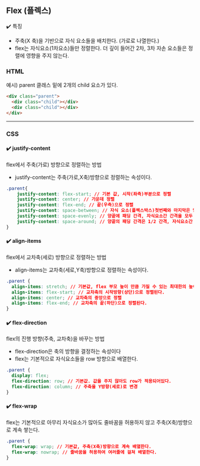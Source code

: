 ## Flex (플렉스)

✔️ 특징

- 주축(X 축)을 기반으로 자식 요소들을 배치한다. (가로로 나열한다.)
- flex는 자식요소(1차요소)들만 정렬한다. 더 깊이 들어간 2차, 3차 자손 요소들은 정렬에 영향을 주지 않는다.

### HTML

예시) parent 클래스 밑에 2개의 child 요소가 있다.

```html
<div class="parent">
  <div class="child"></div>
  <div class="child"></div>
</div>
```

---

### CSS

#### ✔️ justify-content

flex에서 주축(가로) 방향으로 정렬하는 방법

- justify-content는 주축(가로,X축)방향으로 정렬하는 속성이다.

```CSS
.parent{
    justify-content: flex-start; // 기본 값, 시작(좌측)부분으로 정렬
    justify-content: center; // 가운데 정렬
    justify-content: flex-end; // 끝(우측)으로 정렬
    justify-content: space-between; // 자식 요소(플렉스박스)첫번째와 마지막은 양끝 정렬, 나머지는 균등하게 정렬
    justify-content: space-evenly; // 양끝에 패딩 간격, 자식요소간 간격을 모두 동일하게 나누어 균등하게 배열
    justify-content: space-around; // 양끝의 패딩 간격은 1/2 간격, 자식요소간 간격은 동일하게 1의 간격으로 배열
}
```

#### ✔️ align-items

flex에서 교차축(세로) 방향으로 정렬하는 방법

- align-items는 교차축(세로,Y축)방향으로 정렬하는 속성이다.

```css
.parent {
  align-items: stretch; // 기본값, flex 부모 높이 만큼 가질 수 있는 최대한의 높이를 가진다.
  align-items: flex-start; // 교차축의 시작방향(상단)으로 정렬된다.
  align-items: center; // 교차축의 중앙으로 정렬
  align-items: flex-end; // 교차축의 끝(하단)으로 정렬된다.
}
```

#### ✔️ flex-direction

flex의 진행 방향(주축, 교차축)을 바꾸는 방법

- flex-direction은 축의 방향을 결정하는 속성이다
- flex는 기본적으로 자식요소들을 row 방향으로 배열한다.

```css
.parent {
  display: flex;
  flex-direction: row; // 기본값. 값을 주지 않아도 row가 적용되어있다.
  flex-direction: column; // 주축을 Y방향(세로)로 변경
}
```

#### ✔️ flex-wrap

flex는 기본적으로 아무리 자식요소가 많아도 줄바꿈을 허용하지 않고 주축(X축)방향으로 계속 쌓는다.

```css
.parent {
  flex-wrap: wrap; // 기본값, 주축(X축)방향으로 계속 배열한다.
  flex-wrap: nowrap; // 줄바꿈을 허용하여 여러줄에 걸쳐 배열한다.
}
```
